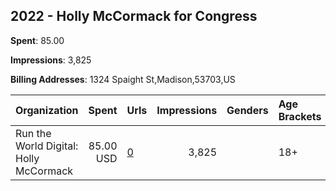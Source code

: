 ## 2022 - Holly McCormack for Congress 
**Spent**: 85.00

**Impressions**: 3,825

**Billing Addresses**: 1324 Spaight St,Madison,53703,US

|Organization|Spent|Urls|Impressions|Genders|Age Brackets|Country Codes|
|:---|---:|:---|---:|:---|:---|:---|
|Run the World Digital: Holly McCormack|85.00 USD|[0](https://www.snap.com/political-ads/asset/877213793e1e2cb79fb095b2f95accd97113f116791ade7b6da1d29a1ceb4979?mediaType=mp4)|3,825||18+|united states|
